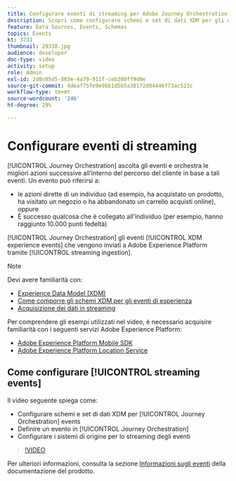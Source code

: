 ```yaml
---
title: Configurare eventi di streaming per Adobe Journey Orchestration
description: Scopri come configurare schemi e set di dati XDM per gli eventi di Journey Orchestration, definire un evento in Journey Orchestration e configurare i sistemi sorgente per lo streaming degli eventi.
feature: Data Sources, Events, Schemas
topics: Events
kt: 3731
thumbnail: 29338.jpg
audience: developer
doc-type: video
activity: setup
role: Admin
exl-id: 2d0c05d5-803e-4a79-911f-ceb380ff9d0e
source-git-commit: 4deaf75fe9e9bb1d5b5a38172d04446f73ac523c
workflow-type: tm+mt
source-wordcount: '246'
ht-degree: 29%

---
```


# Configurare eventi di streaming

[!UICONTROL Journey Orchestration] ascolta gli eventi e orchestra le migliori azioni successive all’interno del percorso del cliente in base a tali eventi. Un evento può riferirsi a:

* le azioni dirette di un individuo (ad esempio, ha acquistato un prodotto, ha visitato un negozio o ha abbandonato un carrello acquisti online), oppure
* È successo qualcosa che è collegato all&#39;individuo (per esempio, hanno raggiunto 10.000 punti fedeltà)

[!UICONTROL Journey Orchestration] gli eventi [!UICONTROL XDM experience events] che vengono inviati a Adobe Experience Platform tramite [!UICONTROL streaming ingestion].

>[!NOTE]
>
>Devi avere familiarità con:
>
>* [Experience Data Model (XDM)](https://experienceleague.adobe.com/docs/platform-learn/tutorials/schemas/schemas-and-experience-data-model.html?lang=it)
>* [Come comporre gli schemi XDM per gli eventi di esperienza](https://experienceleague.adobe.com/docs/platform-learn/tutorials/schemas/create-schemas.html?lang=it)
>* [Acquisizione dei dati in streaming](https://experienceleague.adobe.com/docs/platform-learn/tutorials/data-ingestion/understanding-streaming-ingestion.html?lang=en)
>
>Per comprendere gli esempi utilizzati nel video, è necessario acquisire familiarità con i seguenti servizi Adobe Experience Platform:
>
>* [Adobe Experience Platform Mobile SDK](https://experienceleague.adobe.com/docs/platform-learn/data-collection/mobile-sdk/overview.html?lang=it)
>* [Adobe Experience Platform Location Service](https://experienceleague.adobe.com/docs/places/using/home.html?lang=it)


## Come configurare [!UICONTROL streaming events]

Il video seguente spiega come:

* Configurare schemi e set di dati XDM per [!UICONTROL Journey Orchestration] events
* Definire un evento in [!UICONTROL Journey Orchestration]
* Configurare i sistemi di origine per lo streaming degli eventi

>[!VIDEO](https://video.tv.adobe.com/v/29338?quality=12)

Per ulteriori informazioni, consulta la sezione [Informazioni sugli eventi](https://experienceleague.adobe.com/docs/journeys/using/events-journeys/about-events/about-events.html?lang=en) della documentazione del prodotto.
